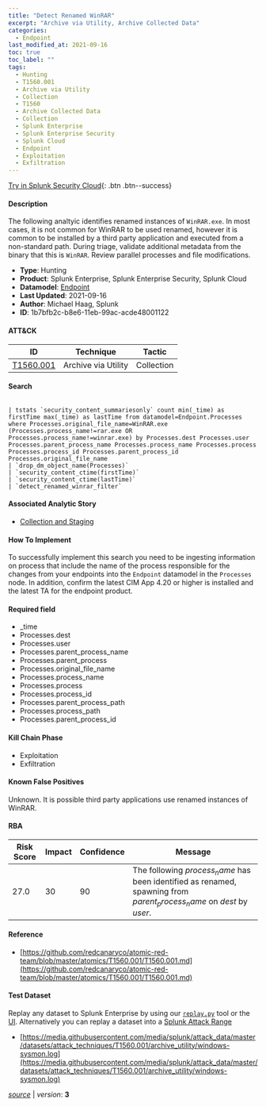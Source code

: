 ```yaml
---
title: "Detect Renamed WinRAR"
excerpt: "Archive via Utility, Archive Collected Data"
categories:
  - Endpoint
last_modified_at: 2021-09-16
toc: true
toc_label: ""
tags:
  - Hunting
  - T1560.001
  - Archive via Utility
  - Collection
  - T1560
  - Archive Collected Data
  - Collection
  - Splunk Enterprise
  - Splunk Enterprise Security
  - Splunk Cloud
  - Endpoint
  - Exploitation
  - Exfiltration
---
```




[Try in Splunk Security Cloud](https://www.splunk.com/en_us/cyber-security.html){: .btn .btn--success}

#### Description

The following analtyic identifies renamed instances of `WinRAR.exe`. In most cases, it is not common for WinRAR to be used renamed, however it is common to be installed by a third party application and executed from a non-standard path. During triage, validate additional metadata from the binary that this is `WinRAR`. Review parallel processes and file modifications.

- **Type**: Hunting
- **Product**: Splunk Enterprise, Splunk Enterprise Security, Splunk Cloud
- **Datamodel**: [Endpoint](https://docs.splunk.com/Documentation/CIM/latest/User/Endpoint)
- **Last Updated**: 2021-09-16
- **Author**: Michael Haag, Splunk
- **ID**: 1b7bfb2c-b8e6-11eb-99ac-acde48001122


#### ATT&CK

| ID          | Technique   | Tactic         |
| ----------- | ----------- | -------------- |
| [T1560.001](https://attack.mitre.org/techniques/T1560/001/) | Archive via Utility | Collection || [T1560](https://attack.mitre.org/techniques/T1560/) | Archive Collected Data | Collection |



#### Search

```

| tstats `security_content_summariesonly` count min(_time) as firstTime max(_time) as lastTime from datamodel=Endpoint.Processes where Processes.original_file_name=WinRAR.exe (Processes.process_name!=rar.exe OR Processes.process_name!=winrar.exe) by Processes.dest Processes.user Processes.parent_process_name Processes.process_name Processes.process Processes.process_id Processes.parent_process_id Processes.original_file_name 
| `drop_dm_object_name(Processes)` 
| `security_content_ctime(firstTime)` 
| `security_content_ctime(lastTime)` 
| `detect_renamed_winrar_filter`
```

#### Associated Analytic Story
* [Collection and Staging](/stories/collection_and_staging)


#### How To Implement
To successfully implement this search you need to be ingesting information on process that include the name of the process responsible for the changes from your endpoints into the `Endpoint` datamodel in the `Processes` node. In addition, confirm the latest CIM App 4.20 or higher is installed and the latest TA for the endpoint product.

#### Required field
* _time
* Processes.dest
* Processes.user
* Processes.parent_process_name
* Processes.parent_process
* Processes.original_file_name
* Processes.process_name
* Processes.process
* Processes.process_id
* Processes.parent_process_path
* Processes.process_path
* Processes.parent_process_id


#### Kill Chain Phase
* Exploitation
* Exfiltration


#### Known False Positives
Unknown. It is possible third party applications use renamed instances of WinRAR.



#### RBA

| Risk Score  | Impact      | Confidence   | Message      |
| ----------- | ----------- |--------------|--------------|
| 27.0 | 30 | 90 | The following $process_name$ has been identified as renamed, spawning from $parent_process_name$ on $dest$ by $user$. |



#### Reference

* [https://github.com/redcanaryco/atomic-red-team/blob/master/atomics/T1560.001/T1560.001.md](https://github.com/redcanaryco/atomic-red-team/blob/master/atomics/T1560.001/T1560.001.md)



#### Test Dataset
Replay any dataset to Splunk Enterprise by using our [`replay.py`](https://github.com/splunk/attack_data#using-replaypy) tool or the [UI](https://github.com/splunk/attack_data#using-ui).
Alternatively you can replay a dataset into a [Splunk Attack Range](https://github.com/splunk/attack_range#replay-dumps-into-attack-range-splunk-server)

* [https://media.githubusercontent.com/media/splunk/attack_data/master/datasets/attack_techniques/T1560.001/archive_utility/windows-sysmon.log](https://media.githubusercontent.com/media/splunk/attack_data/master/datasets/attack_techniques/T1560.001/archive_utility/windows-sysmon.log)



[*source*](https://github.com/splunk/security_content/tree/develop/detections/endpoint/detect_renamed_winrar.yml) \| *version*: **3**